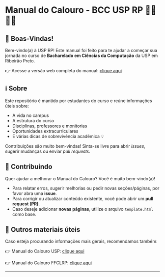 # Manual do Calouro - BCC USP RP 👩‍💻🧑‍💻
## 👋 Boas-Vindas!
Bem-vindo(a) à USP RP! Este manual foi feito para te ajudar a começar sua jornada no curso de **Bacharelado em Ciências da Computação** da USP em Ribeirão Preto.

👉 Acesse a versão web completa do manual: [clique aqui](https://pauloguilhermepp.github.io/manual-do-calouro-bcc-usp-rp/)

## ℹ️ Sobre
Este repositório é mantido por estudantes do curso e reúne informações úteis sobre:

- A vida no campus  
- A estrutura do curso  
- Disciplinas, professores e monitorias  
- Oportunidades extracurriculares  
- E várias dicas de sobrevivência acadêmica 💡  

Contribuições são muito bem-vindas! Sinta-se livre para abrir *issues*, sugerir mudanças ou enviar *pull requests*.

## 🤝 Contribuindo
Quer ajudar a melhorar o Manual do Calouro? Você é muito bem-vindo(a)!

- Para relatar erros, sugerir melhorias ou pedir novas seções/páginas, por favor abra uma **issue**.
- Para corrigir ou atualizar conteúdo existente, você pode abrir um **pull request (PR)**.
- Caso deseje adicionar **novas páginas**, utilize o arquivo `template.html` como base.

## 📎 Outros materiais úteis
Caso esteja procurando informações mais gerais, recomendamos também:

👉 Manual do Calouro USP: [clique aqui](https://jornal.usp.br/universidade/manual-do-calouro-apresenta-a-usp-aos-novos-ingressantes/)

👉 Manual do Calouro FFCLRP: [clique aqui](https://sites.usp.br/calourofilo/)

---
